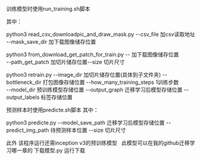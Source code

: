 训练模型时使用run_training.sh脚本

其中：

python3 read_csv_downloadpic_and_draw_mask.py
--csv_file 加csv读取地址
--mask_save_dir 加下载图像储存位置 


python3 from_download_get_patch_for_train.py 
-- 加下载图像储存位置  
--path_get_patch 加切片储存位置--size 切片尺寸

python3 retrain.py
--image_dir 加切片储存位置(具体到子文件夹) 
--bottleneck_dir 打包图像存储位置 
--how_many_training_steps 1训练步数  
--model_dir 预训练模型存储位置 
--output_graph 迁移学习后模型存储位置 
--output_labels 标签存储位置

预测样本时使用predicte.sh脚本
其中：

python3 predicte.py 
--model_save_path 迁移学习后模型存储位置 
--predict_img_path 待预测样本位置 
--size 切片尺寸

此外 该程序运行还需inception v3的预训练模型  
此模型可以在我的github迁移学习哪一章的 下载模型.py 运行下载
